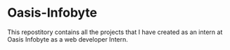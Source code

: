 # Oasis-Infobyte
This repostitory contains all the projects that I have created as an intern at Oasis Infobyte as a web developer Intern. 
